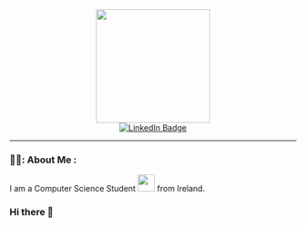 <div id="header" align="center">
   <img src="https://media.giphy.com/media/v1.Y2lkPTc5MGI3NjExMGNqZXFndnZ5Nnk5bXRpZnM3MHBmc282d2xrOGZ1cXdyMDdiMzU3dSZlcD12MV9pbnRlcm5hbF9naWZfYnlfaWQmY3Q9Zw/qgQUggAC3Pfv687qPC/giphy.gif" width="200"/>
  <div id="badges">
  <a href="https://www.linkedin.com/in/tom-page-67334b181/">
    <img src="https://img.shields.io/badge/LinkedIn-blue?style=for-the-badge&logo=linkedin&logoColor=white" alt="LinkedIn Badge"/>
  </a>
    <div>
  <img src="https://komarev.com/ghpvc/?username=pag3y&style=flat-square&color=blue" alt=""/>
    </div>
</div>
</div>

---

### 👨‍💻: About Me :
I am a Computer Science Student <img src="https://media.giphy.com/media/WUlplcMpOCEmTGBtBW/giphy.gif" width="30"> from Ireland.

### Hi there 👋


<!--
**pag3y/pag3y** is a ✨ _special_ ✨ repository because its `README.md` (this file) appears on your GitHub profile.

Here are some ideas to get you started:

- 🔭 I’m currently working on ...
- 🌱 I’m currently learning ...
- 👯 I’m looking to collaborate on ...
- 🤔 I’m looking for help with ...
- 💬 Ask me about ...
- 📫 How to reach me: ...
- 😄 Pronouns: ...
- ⚡ Fun fact: ...
-->
